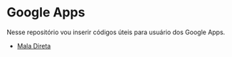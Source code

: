 # Google Apps

Nesse repositório vou inserir códigos úteis para usuário dos Google Apps.
- [Mala Direta](https://github.com/cfprocha/Google-Apps/blob/main/Google-Sheets/README.md)
